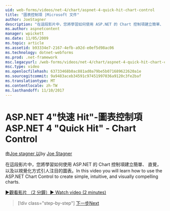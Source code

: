 ```yaml
---
uid: web-forms/videos/net-4/chart/aspnet-4-quick-hit-chart-control
title: "圖表控制項 |Microsoft 文件"
author: JoeStagner
description: "在這段影片中，您將學習如何使用 ASP.NET 的 Chart 控制項建立簡單、 直覺，以及以視覺化方式引人注目的圖表。"
ms.author: aspnetcontent
manager: wpickett
ms.date: 11/05/2009
ms.topic: article
ms.assetid: b93334e7-2167-4efb-a92d-e0ef5d98ac06
ms.technology: dotnet-webforms
ms.prod: .net-framework
msc.legacyurl: /web-forms/videos/net-4/chart/aspnet-4-quick-hit-chart-control
msc.type: video
ms.openlocfilehash: 63733468b0ac881ad0a79be5b071689622620a1e
ms.sourcegitcommit: 9a9483aceb34591c97451997036a9120c3fe2baf
ms.translationtype: MT
ms.contentlocale: zh-TW
ms.lasthandoff: 11/10/2017
---
```

<a name="aspnet-4-quick-hit---chart-control"></a><span data-ttu-id="0d385-103">ASP.NET 4"快速 Hit"-圖表控制項</span><span class="sxs-lookup"><span data-stu-id="0d385-103">ASP.NET 4 "Quick Hit" - Chart Control</span></span>
====================
<span data-ttu-id="0d385-104">由[Joe stagner 以](https://github.com/JoeStagner)</span><span class="sxs-lookup"><span data-stu-id="0d385-104">by [Joe Stagner](https://github.com/JoeStagner)</span></span>

<span data-ttu-id="0d385-105">在這段影片中，您將學習如何使用 ASP.NET 的 Chart 控制項建立簡單、 直覺，以及以視覺化方式引人注目的圖表。</span><span class="sxs-lookup"><span data-stu-id="0d385-105">In this video you will learn how to use the ASP.NET Chart Control to create simple, intuitive, and visually compelling charts.</span></span> 

[<span data-ttu-id="0d385-106">&#9654;觀看影片 （2 分鐘）</span><span class="sxs-lookup"><span data-stu-id="0d385-106">&#9654; Watch video (2 minutes)</span></span>](https://channel9.msdn.com/Blogs/ASP-NET-Site-Videos/aspnet-4-quick-hit-chart-control)

>[!div class="step-by-step"]
[<span data-ttu-id="0d385-107">下一步</span><span class="sxs-lookup"><span data-stu-id="0d385-107">Next</span></span>](aspnet-4-how-do-i-introducing-the-new-chart-control-in-visual-studio-2010.md)
